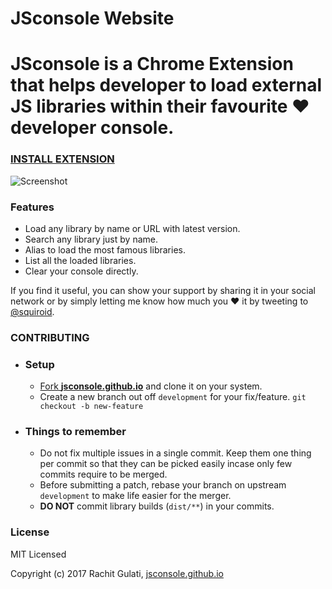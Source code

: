 **JSconsole Website** 
======

**JSconsole** is a Chrome Extension that helps developer to load external JS libraries within their favourite ❤️ developer console.
======

### [INSTALL EXTENSION](https://jsconsole.github.io)


![Screenshot](/app/images/logo.png)

### Features

* Load any library by name or URL with latest version.
* Search any library just by name.
* Alias to load the most famous libraries.
* List all the loaded libraries.
* Clear your console directly.

If you find it useful, you can show your support by sharing it in your social network or by simply letting me know how much you ❤️ it by tweeting to 
[@squiroid](https://twitter.com/squiroid).

### CONTRIBUTING
- ### Setup

    - [Fork **jsconsole.github.io**](https://help.github.com/articles/fork-a-repo) and clone it on your system.
    -  Create a new branch out off `development` for your fix/feature. `git checkout -b new-feature`

- ### Things to remember
    - Do not fix multiple issues in a single commit. Keep them one thing per commit so that they can be picked easily incase only few commits require to be merged.
    - Before submitting a patch, rebase your branch on upstream `development` to make life easier for the merger.
    - **DO NOT** commit library builds (`dist/**`) in your commits.

### License

MIT Licensed

Copyright (c) 2017 Rachit Gulati, [jsconsole.github.io](https://jsconsole.github.io)
